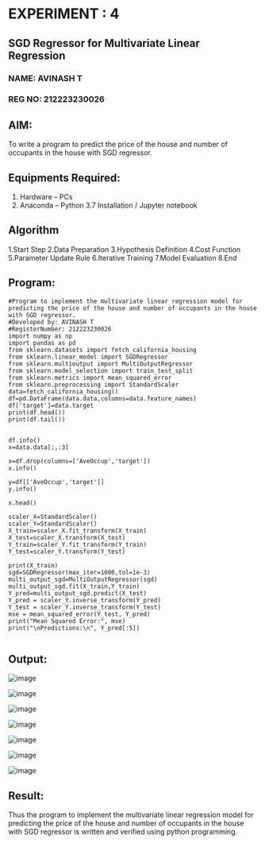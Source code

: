 # EXPERIMENT : 4
## SGD Regressor for Multivariate Linear Regression
### NAME: AVINASH T
### REG NO: 212223230026
## AIM:
To write a program to predict the price of the house and number of occupants in the house with SGD regressor.
## Equipments Required:
1. Hardware – PCs
2. Anaconda – Python 3.7 Installation / Jupyter notebook
## Algorithm
1.Start Step
2.Data Preparation
3.Hypothesis Definition
4.Cost Function 
5.Parameter Update Rule 
6.Iterative Training 
7.Model Evaluation 
8.End
## Program:
```
#Program to implement the multivariate linear regression model for predicting the price of the house and number of occupants in the house with SGD regressor.
#Developed by: AVINASH T
#RegisterNumber: 212223230026 
import numpy as np
import pandas as pd
from sklearn.datasets import fetch_california_housing
from sklearn.linear_model import SGDRegressor
from sklearn.multioutput import MultiOutputRegressor
from sklearn.model_selection import train_test_split
from sklearn.metrics import mean_squared_error
from sklearn.preprocessing import StandardScaler
data=fetch_california_housing()
df=pd.DataFrame(data.data,columns=data.feature_names)
df['target']=data.target
print(df.head())
print(df.tail())

 
df.info()
x=data.data[:,:3]

x=df.drop(columns=['AveOccup','target'])
x.info()

y=df[['AveOccup','target']]
y.info()

x.head()

scaler_X=StandardScaler()
scaler_Y=StandardScaler()
X_train=scaler_X.fit_transform(X_train)
X_test=scaler_X.transform(X_test)
Y_train=scaler_Y.fit_transform(Y_train)
Y_test=scaler_Y.transform(Y_test)

print(X_train)
sgd=SGDRegressor(max_iter=1000,tol=1e-3)
multi_output_sgd=MultiOutputRegressor(sgd)
multi_output_sgd.fit(X_train,Y_train)
Y_pred=multi_output_sgd.predict(X_test)
Y_pred = scaler_Y.inverse_transform(Y_pred)
Y_test = scaler_Y.inverse_transform(Y_test)
mse = mean_squared_error(Y_test, Y_pred)
print("Mean Squared Error:", mse)
print("\nPredictions:\n", Y_pred[:5])


```

## Output:
![image](https://github.com/user-attachments/assets/f605181f-fcf3-401d-aef4-3c4127448257)

![image](https://github.com/user-attachments/assets/803c1e9f-d845-4b4f-904f-d89799ea9f56)

![image](https://github.com/user-attachments/assets/d52dee0d-8f14-429d-a33f-bdd6b031a2c4)

![image](https://github.com/user-attachments/assets/edcecbb4-6715-492d-b331-9fdd9ede4dfa)

![image](https://github.com/user-attachments/assets/1d0e672b-c612-433d-a4c7-7347b868ae26)

![image](https://github.com/user-attachments/assets/51fb3ad4-3e96-4856-84af-60d295ab3179)

![image](https://github.com/user-attachments/assets/553b9ed6-affd-466a-9617-7749bb9d4fce)


## Result:
Thus the program to implement the multivariate linear regression model for predicting the price of the house and number of occupants in the house with SGD regressor is written and verified using python programming.
